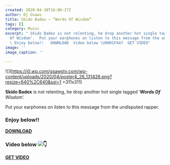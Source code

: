 ```yaml
---
created: 2020-04-30T18:08:27Z
author: Dj Gsaws
title: Skido Badex – “Words Of Wisdom”
tags: []
category: Music
excerpt: " Skido Badex is not relenting, he drop another hot single tagged ‘Words
  Of Wisdom‘.  Put your earphones on listen to this message from the undisputed rapper.
  \ Enjoy below!!   DOWNLOAD  Video below \U0001F447  GET VIDEO"
image: ''
image_caption: ''

---
```

![](https://i0.wp.com/gsawstv.com/wp-content/uploads/2020/04/poster4_26_131426.png?resize=640%2C640&ssl=1 =311x311)

**Skido Badex** is not relenting, he drop another hot single tagged ‘**_Words Of_** _Wisdom_‘.

Put your earphones on listen to this message from the undisputed rapper.

### Enjoy below!!

[**DOWNLOAD**](https://latest9ja.co/wp-content/uploads/2020/04/Skido-Badex-Word-Of-Wisdom.mp3)

### Video below ![👇](https://s.w.org/images/core/emoji/12.0.0-1/svg/1f447.svg)

[**GET VIDEO**](https://latest9ja.co/wp-content/uploads/2020/04/Skido-Badext_Word-of-Wisdom.mp4)